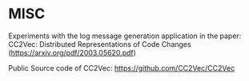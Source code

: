 # MISC
Experiments with the log message generation application in the paper: CC2Vec: Distributed Representations of Code Changes (https://arxiv.org/pdf/2003.05620.pdf)

Public Source code of CC2Vec: https://github.com/CC2Vec/CC2Vec
